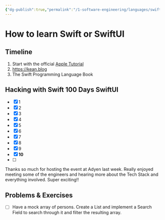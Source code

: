 ```yaml
---
{"dg-publish":true,"permalink":"/1-software-engineering/languages/swift/how-to-learn-swift-or-swift-ui/","tags":["code/swift"],"created":"2023-09-01T14:08:45.887-05:00","updated":"2023-10-04T16:47:51.211-05:00"}
---
```


# How to learn Swift or SwiftUI

## Timeline

1. Start with the official [Apple Tutorial](https://developer.apple.com/tutorials/swiftui/)
2. https://kean.blog
3. The Swift Programming Language Book

## Hacking with Swift 100 Days SwiftUI
- [x] 1
- [x] 2
- [x] 3
- [x] 4
- [x] 5
- [x] 6
- [x] 7
- [x] 8
- [x] 9
- [x] **10**
- [ ] 


Thanks so much for hosting the event at Adyen last week. Really enjoyed meeting some of the engineers and hearing more about the Tech Stack and everything involved. Super exciting!!

## Problems & Exercises

- [ ] Have a mock array of persons. Create a List and implement a Search Field to search through it and filter the resulting array.